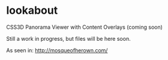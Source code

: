 lookabout
=========

CSS3D Panorama Viewer with Content Overlays (coming soon)

Still a work in progress, but files will be here soon.

As seen in: http://mosqueofherown.com/
